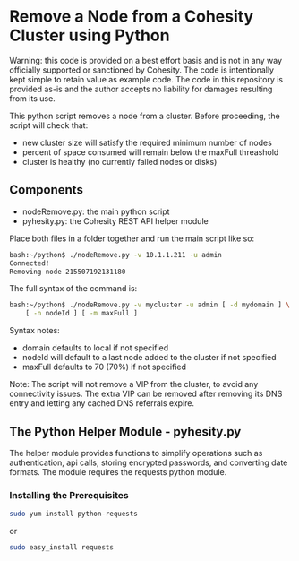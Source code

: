 # Remove a Node from a Cohesity Cluster using Python

Warning: this code is provided on a best effort basis and is not in any way officially supported or sanctioned by Cohesity. The code is intentionally kept simple to retain value as example code. The code in this repository is provided as-is and the author accepts no liability for damages resulting from its use.

This python script removes a node from a cluster. Before proceeding, the script will check that:

* new cluster size will satisfy the required minimum number of nodes
* percent of space consumed will remain below the maxFull threashold
* cluster is healthy (no currently failed nodes or disks)

## Components

* nodeRemove.py: the main python script
* pyhesity.py: the Cohesity REST API helper module

Place both files in a folder together and run the main script like so:

```bash
bash:~/python$ ./nodeRemove.py -v 10.1.1.211 -u admin
Connected!
Removing node 215507192131180
```

The full syntax of the command is:
```bash
bash:~/python$ ./nodeRemove.py -v mycluster -u admin [ -d mydomain ] \
    [ -n nodeId ] [ -m maxFull ]
```

Syntax notes:

* domain defaults to local if not specified
* nodeId will default to a last node added to the cluster if not specified
* maxFull defaults to 70 (70%) if not specified

Note: The script will not remove a VIP from the cluster, to avoid any connectivity issues. The extra VIP can be removed after removing its DNS entry and letting any cached DNS referrals expire.

## The Python Helper Module - pyhesity.py
The helper module provides functions to simplify operations such as authentication, api calls, storing encrypted passwords, and converting date formats. The module requires the requests python module.

### Installing the Prerequisites
```bash
sudo yum install python-requests
```
or

```bash
sudo easy_install requests
```
